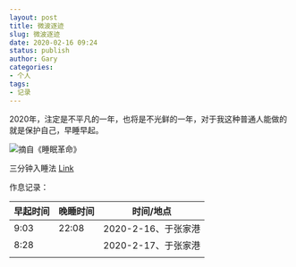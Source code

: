 ```yaml
---
layout: post
title: 微波逐迹
slug: 微波逐迹
date: 2020-02-16 09:24
status: publish
author: Gary
categories: 
- 个人
tags: 
- 记录
---
```


2020年，注定是不平凡的一年，也将是不光鲜的一年，对于我这种普通人能做的就是保护自己，早睡早起。

![摘自《睡眠革命》](https://i.loli.net/2020/02/17/fSOMHRC2FPQsu8t.png)

三分钟入睡法 [Link](https://www.bilibili.com/video/av46229253)

作息记录：

| 早起时间 | 晚睡时间 | 时间/地点           |
| -------- | -------- | ------------------- |
| 9:03     | 22:08    | 2020-2-16、于张家港 |
| 8:28     |          | 2020-2-17、于张家港 |
|          |          |                     |

